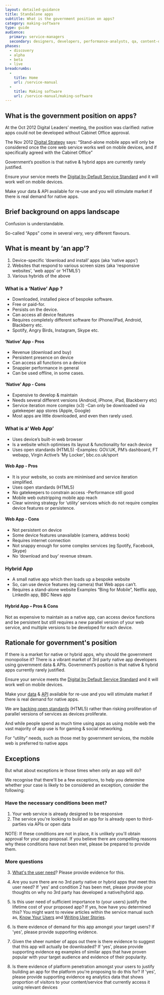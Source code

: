 ```yaml
---
layout: detailed-guidance
title: Standalone apps
subtitle: What is the government position on apps?
category: making-software
type: guide
audience: 
  primary: service-managers
  secondary: designers, developers, performance-analysts, qa, content-designers
phases:
  - discovery
  - alpha
  - beta
  - live
breadcrumbs:
  -
    title: Home
    url: /service-manual
  -
    title: Making software
    url: /service-manual/making-software
---
```


## What is the government position on apps?

At the Oct 2012 Digital Leaders’ meeting, the position was clarified: native apps could not be developed without Cabinet Office approval.

The Nov 2012 [Digital Strategy](http://www.publications.cabinetoffice.gov.uk/digital/strategy/) says:
“Stand-alone mobile apps will only be considered once the core web service works well on mobile devices, and if specifically agreed with the Cabinet Office”

Government’s position is that native & hybrid apps are currently rarely justified.

Ensure your service meets the [Digital by Default Service Standard](/service-manual/digital-by-default) and it will work well on mobile devices.

Make your data & API available for re-use and you will stimulate market if there is real demand for native apps.

## Brief background on apps landscape

Confusion is understandable.

So-called “Apps” come in several very, very different flavours.

## What is meant by ‘an app’?

  1. Device-specific ‘download and install’ apps (aka ‘native apps’)
  2. Websites that respond to various screen sizes (aka ‘responsive websites’, ‘web apps’ or ‘HTML5’)
  3. Various hybrids of the above

### What is a ‘Native’ App ?
  - Downloaded, installed piece of bespoke software.
  - Free or paid-for.
  - Persists on the device.
  - Can access all device features
  - Requires completely different software for iPhone/iPad, Android, Blackberry etc.
  - Spotify, Angry Birds, Instagram, Skype etc.

#### ‘Native’ App - Pros
  - Revenue (download and buy)
  - Persistent presence on device
  - Can access all functions on a device
  - Snappier performance in general
  - Can be used offline, in some cases.

#### ‘Native’ App - Cons
  - Expensive to develop & maintain
  - Needs several different versions (Android, iPhone, iPad, Blackberry etc)
  - Service iteration more complex (x3) -Can only be downloaded via gatekeeper app stores (Apple, Google)
  - Most apps are little downloaded, and even then rarely used.

### What is a‘ Web App’
  - Uses device’s built-in web browser
  - Is a website which optimises its layout & functionality for each device
  - Uses open standards (HTML5) -Examples: GOV.UK, PM’s dashboard, FT webapp, Virgin Active’s ‘My Locker’, bbc.co.uk/sport

#### Web App - Pros
  - It is your website, so costs are minimised and service iteration simplified.
  - Uses open standards (HTML5)
  - No gatekeepers to constrain access -Performance still good
  - Mobile web outstripping mobile app reach
  - Clear winning strategy for ‘utility’ services which do not require complex device features or persistence.

#### Web App - Cons
  - Not persistent on device
  - Some device features unavailable (camera, address book)
  - Requires internet connection
  - Not snappy enough for some complex services (eg Spotify, Facebook, Skype)
  - No ‘download and buy’ revenue stream.

### Hybrid App
  - A small native app which then loads up a bespoke website
  - So, can use device features (eg camera) that Web apps can’t.
  - Requires a stand-alone website Examples “Bing for Mobile”, Netflix app, LinkedIn app, BBC News app

#### Hybrid App – Pros & Cons
Not as expensive to maintain as a native app, can access device functions and be persistent but still requires a new parallel version of your web service, and multiple versions to be developed for each device.

## Rationale for government's position

If there is a market for native or hybrid apps, why should the government monopolise it? There is a vibrant market of 3rd party native app developers using government data & APIs. Government’s position is that native & hybrid apps currently rarely justified.

Ensure your service meets the [Digital by Default Service Standard](/service-manual/digital-by-default) and it will work well on mobile devices.

Make your [data](/service-manual/making-software/open-source.html) & [API](/service-manual/making-software/apis.html) available for re-use and you will stimulate market if there is real demand for native apps.

We are [backing open standards](/service-manual/making-software/open-standards-and-licencing.html) (HTML5) rather than risking proliferation of parallel versions of services as devices proliferate.

And while people spend as much time using apps as using mobile web the vast majority of app use is for gaming & social networking.

For “utility” needs, such as those met by government services, the mobile web is preferred to native apps

## Exceptions

But what about exceptions ie those times when only an app will do? 

We recognise that there'll be a few exceptions, to help you determine whether your case is likely to be considered an exception, consider the following: 

### Have the necessary conditions been met? 

  1. Your web service is already designed to be responsive 
  2. The service you're looking to build an app for is already open to third-parties via APIs or open data

NOTE: If these conditions are not in place, it is unlikely you'll obtain approval for your app proposal. If you believe there are compelling reasons why these conditions have not been met, please be prepared to provide them. 
 
### More questions

  3. [What's the user need](/service-manual/users/user-needs.html)? Please provide evidence for this.

  4. Are you sure there are no 3rd party native or hybrid apps that meet this user need? If 'yes' and condition 2 has been met, please provide your thoughts on why no 3rd party has developed a native/hybrid app.
   
  5. Is this user need of sufficient importance to (your users) justify the lifetime cost of your proposed app? If yes, how have you determined this? You might want to review articles within the service manual such as, [Know Your Users](/service-manual/users) and [Writing User Stories](/service-manual/agile/writing-user-stories.html). 

  6. Is there evidence of demand for this app amongst your target users?  If 'yes', please provide supporting  evidence. 

  7. Given the sheer number of apps out there is there evidence to suggest that this app will actually be downloaded? If 'yes', please provide supporting evidence eg examples of similar apps that have proven popular with your target audience and evidence of their popularity.

  8. Is there evidence of platform penetration amongst your users to justify building an app for the platform you're proposing to do this for? If 'yes', please provide supporting evidence eg analytics data that shows proportion of visitors to your content/service that currently access it using relevant devices
